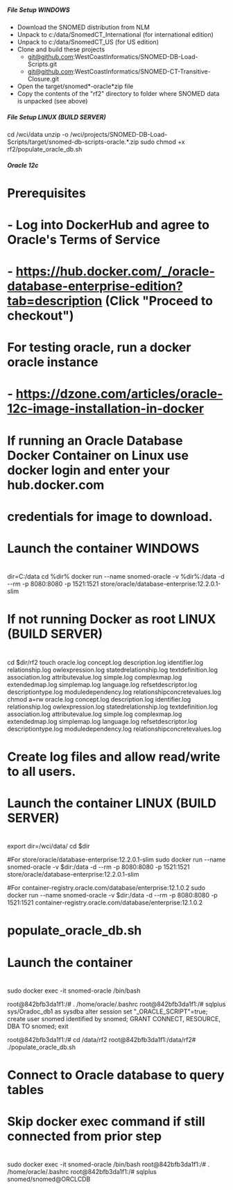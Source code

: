 
##### File Setup WINDOWS

* Download the SNOMED distribution from NLM
* Unpack to c:/data/SnomedCT_International (for international edition)
* Unpack to c:/data/SnomedCT_US (for US edition)
* Clone and build these projects
    * git@github.com:WestCoastInformatics/SNOMED-DB-Load-Scripts.git
    * git@github.com:WestCoastInformatics/SNOMED-CT-Transitive-Closure.git
* Open the target/snomed*-oracle*zip file
* Copy the contents of the "rf2" directory to folder where SNOMED data is unpacked (see above)

##### File Setup LINUX (BUILD SERVER)

cd /wci/data
unzip -o /wci/projects/SNOMED-DB-Load-Scripts/target/snomed-db-scripts-oracle.*.zip
sudo chmod +x rf2/populate_oracle_db.sh

##### Oracle 12c

# Prerequisites
#  - Log into DockerHub and agree to Oracle's Terms of Service
#     - https://hub.docker.com/_/oracle-database-enterprise-edition?tab=description (Click "Proceed to checkout")
#
# For testing oracle, run a docker oracle instance
#  - https://dzone.com/articles/oracle-12c-image-installation-in-docker
#
# If running an Oracle Database Docker Container on Linux use docker login and enter your hub.docker.com
# credentials for image to download.
#

#
# Launch the container WINDOWS
#
dir=C:/data
cd %dir%
docker run --name snomed-oracle -v %dir%:/data -d --rm -p 8080:8080 -p 1521:1521 store/oracle/database-enterprise:12.2.0.1-slim


#
# If not running Docker as root LINUX (BUILD SERVER)
#
cd $dir/rf2
touch oracle.log concept.log description.log identifier.log relationship.log owlexpression.log statedrelationship.log textdefinition.log association.log attributevalue.log simple.log complexmap.log extendedmap.log simplemap.log language.log refsetdescriptor.log descriptiontype.log moduledependency.log relationshipconcretevalues.log
chmod a=rw oracle.log concept.log description.log identifier.log relationship.log owlexpression.log statedrelationship.log textdefinition.log association.log attributevalue.log simple.log complexmap.log extendedmap.log simplemap.log language.log refsetdescriptor.log descriptiontype.log moduledependency.log relationshipconcretevalues.log

#
# Create log files and allow read/write to all users.
# Launch the container LINUX (BUILD SERVER)
#
export dir=/wci/data/
cd $dir

#For store/oracle/database-enterprise:12.2.0.1-slim
sudo docker run --name snomed-oracle -v $dir:/data -d --rm -p 8080:8080 -p 1521:1521 store/oracle/database-enterprise:12.2.0.1-slim

#For container-registry.oracle.com/database/enterprise:12.1.0.2
sudo docker run --name snomed-oracle -v $dir:/data -d --rm -p 8080:8080 -p 1521:1521  container-registry.oracle.com/database/enterprise:12.1.0.2

#
# populate_oracle_db.sh
#
# Launch the container
#
sudo docker exec -it snomed-oracle /bin/bash

root@842bfb3da1f1:/# . /home/oracle/.bashrc
root@842bfb3da1f1:/# sqlplus sys/Oradoc_db1 as sysdba
alter session set "_ORACLE_SCRIPT"=true;
create user snomed identified by snomed;
GRANT CONNECT, RESOURCE, DBA TO snomed;
exit

root@842bfb3da1f1:/# cd /data/rf2
root@842bfb3da1f1:/data/rf2# ./populate_oracle_db.sh

#
# Connect to Oracle database to query tables
# Skip docker exec command if still connected from prior step
#

sudo docker exec -it snomed-oracle /bin/bash
root@842bfb3da1f1:/# . /home/oracle/.bashrc
root@842bfb3da1f1:/# sqlplus snomed/snomed@ORCLCDB



